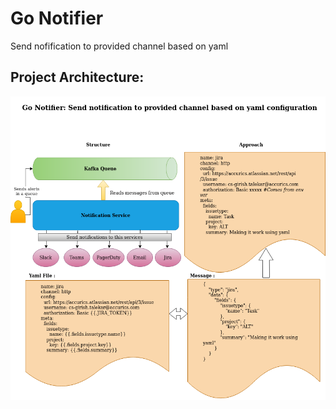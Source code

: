 # Go Notifier
Send nofification to provided channel based on yaml

## Project Architecture:
![Input Image](./flowDiagram.png)
